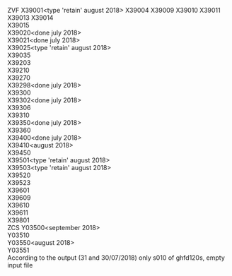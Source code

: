 ZVF
	X39001<type 'retain' august 2018><arshad>
	X39004
	X39009
	X39010
	X39011
	X39013
	X39014		
	X39015		
	X39020<done july 2018><arshad>		
	X39021<done july 2018><arshad>		
	X39025<type 'retain' august 2018><arshad>		
	X39035		
	X39203		
	X39210		
	X39270		
	X39298<done july 2018><arshad>		
	X39300		
	X39302<done july 2018><arshad>		
	X39306		
	X39310		
	X39350<done july 2018><arshad>		
	X39360		
	X39400<done july 2018><arshad>		
	X39410<august 2018><nhloni>		
	X39450		
	X39501<type 'retain' august 2018><arshad>		
	X39503<type 'retain' august 2018><arshad>		
	X39520		
	X39523		
	X39601		
	X39609		
	X39610		
	X39611		
	X39801	
ZCS
	Y03500<september 2018><arshad>		
	Y03510		
	Y03550<august 2018><arshad>		
	Y03551	
		According to the output (31 and 30/07/2018) only s010 of ghfd120s, empty input file
